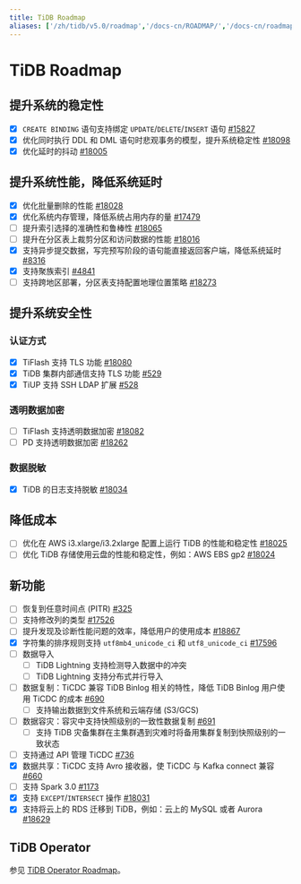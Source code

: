 ```yaml
---
title: TiDB Roadmap
aliases: ['/zh/tidb/v5.0/roadmap','/docs-cn/ROADMAP/','/docs-cn/roadmap/','/docs-cn/stable/roadmap/','/docs-cn/v4.0/roadmap/','/zh/tidb/stable/roadmap','/docs-cn/v3.1/roadmap/','/zh/tidb/v3.1/roadmap','/docs-cn/v3.0/roadmap/','/zh/tidb/v3.0/roadmap','/docs-cn/v2.1/roadmap/','/zh/tidb/v2.1/roadmap']
---
```


<!-- markdownlint-disable MD001 -->

# TiDB Roadmap

## 提升系统的稳定性

- [x] `CREATE BINDING` 语句支持绑定 `UPDATE`/`DELETE`/`INSERT` 语句 [#15827](https://github.com/pingcap/tidb/issues/15827)
- [x] 优化同时执行 DDL 和 DML 语句时悲观事务的模型，提升系统稳定性 [#18098](https://github.com/pingcap/tidb/issues/18098)
- [x] 优化延时的抖动 [#18005](https://github.com/pingcap/tidb/issues/18005)

## 提升系统性能，降低系统延时

- [x] 优化批量删除的性能 [#18028](https://github.com/pingcap/tidb/issues/18028)
- [x] 优化系统内存管理，降低系统占用内存的量 [#17479](https://github.com/pingcap/tidb/issues/17479)
- [ ] 提升索引选择的准确性和鲁棒性 [#18065](https://github.com/pingcap/tidb/issues/18065)
- [ ] 提升在分区表上裁剪分区和访问数据的性能 [#18016](https://github.com/pingcap/tidb/issues/18016)
- [x] 支持异步提交数据，写完预写阶段的语句能直接返回客户端，降低系统延时 [#8316](https://github.com/tikv/tikv/issues/8316)
- [x] 支持聚族索引 [#4841](https://github.com/pingcap/tidb/issues/4841)
- [ ] 支持跨地区部署，分区表支持配置地理位置策略 [#18273](https://github.com/pingcap/tidb/issues/18273)

## 提升系统安全性

### 认证方式

- [x] TiFlash 支持 TLS 功能 [#18080](https://github.com/pingcap/tidb/issues/18080)
- [x] TiDB 集群内部通信支持 TLS 功能 [#529](https://github.com/pingcap/tiup/issues/529)
- [x] TiUP 支持 SSH LDAP 扩展 [#528](https://github.com/pingcap/tiup/issues/528)

### 透明数据加密

- [ ] TiFlash 支持透明数据加密 [#18082](https://github.com/pingcap/tidb/issues/18082)
- [ ] PD 支持透明数据加密 [#18262](https://github.com/pingcap/tidb/issues/18262)

### 数据脱敏

- [x] TiDB 的日志支持脱敏 [#18034](https://github.com/pingcap/tidb/issues/18034)

## 降低成本

- [ ] 优化在 AWS i3.xlarge/i3.2xlarge 配置上运行 TiDB 的性能和稳定性 [#18025](https://github.com/pingcap/tidb/issues/18025)
- [ ] 优化 TiDB 存储使用云盘的性能和稳定性，例如：AWS EBS gp2 [#18024](https://github.com/pingcap/tidb/issues/18024)

## 新功能

- [ ] 恢复到任意时间点 (PITR) [#325](https://github.com/pingcap/br/issues/325)
- [ ] 支持修改列的类型 [#17526](https://github.com/pingcap/tidb/issues/17526)
- [ ] 提升发现及诊断性能问题的效率，降低用户的使用成本 [#18867](https://github.com/pingcap/tidb/issues/18867)
- [x] 字符集的排序规则支持 `utf8mb4_unicode_ci` 和 `utf8_unicode_ci` [#17596](https://github.com/pingcap/tidb/issues/17596)
- [ ] 数据导入
    - [ ] TiDB Lightning 支持检测导入数据中的冲突
    - [ ] TiDB Lightning 支持分布式并行导入
- [ ] 数据复制：TiCDC 兼容 TiDB Binlog 相关的特性，降低 TiDB Binlog 用户使用 TiCDC 的成本 [#690](https://github.com/pingcap/ticdc/issues/690)
    - [ ] 支持输出数据到文件系统和云端存储 (S3/GCS)
- [ ] 数据容灾：容灾中支持快照级别的一致性数据复制 [#691](https://github.com/pingcap/ticdc/issues/691)
    - [ ] 支持 TiDB 灾备集群在主集群遇到灾难时将备用集群复制到快照级别的一致状态
- [ ] 支持通过 API 管理 TiCDC [#736](https://github.com/pingcap/ticdc/issues/736)
- [x] 数据共享：TiCDC 支持 Avro 接收器，使 TiCDC 与 Kafka connect 兼容 [#660](https://github.com/pingcap/ticdc/issues/660)
- [ ] 支持 Spark 3.0 [#1173](https://github.com/pingcap/tispark/issues/1173)
- [x] 支持 `EXCEPT`/`INTERSECT` 操作 [#18031](https://github.com/pingcap/tidb/issues/18031)
- [x] 支持将云上的 RDS 迁移到 TiDB，例如：云上的 MySQL 或者 Aurora [#18629](https://github.com/pingcap/tidb/issues/18629)

## TiDB Operator

参见 [TiDB Operator Roadmap](https://docs.pingcap.com/zh/tidb-in-kubernetes/dev/roadmap)。
